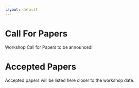 ```yaml
---
layout: default
---
```


# Call For Papers

Workshop Call for Papers to be announced!

# Accepted Papers

Accepted papers will be listed here closer to the workshop date.
